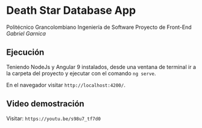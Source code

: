 # Death Star Database App

Politécnico Grancolombiano
Ingeniería de Software
Proyecto de Front-End
*Gabriel Garnica*

## Ejecución

Teniendo NodeJs y Angular 9 instalados, desde una ventana de terminal ir a la carpeta del proyecto y ejecutar con el comando `ng serve`.

En el navegador visitar `http://localhost:4200/`.

## Video demostración

Visitar: `https://youtu.be/s98u7_tf7d0`
